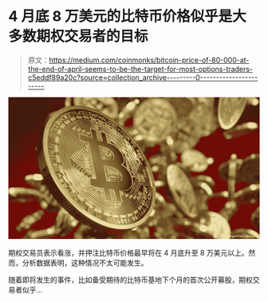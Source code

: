 # 4 月底 8 万美元的比特币价格似乎是大多数期权交易者的目标

> 原文：<https://medium.com/coinmonks/bitcoin-price-of-80-000-at-the-end-of-april-seems-to-be-the-target-for-most-options-traders-c5eddf89a20c?source=collection_archive---------0----------------------->

![](img/aae41bda146ed0d48d80b45f6ea29c9b.png)

期权交易员表示看涨，并押注比特币价格最早将在 4 月底升至 8 万美元以上。然而，分析数据表明，这种情况不太可能发生。

随着即将发生的事件，比如备受期待的比特币基地下个月的首次公开募股，期权交易者似乎…